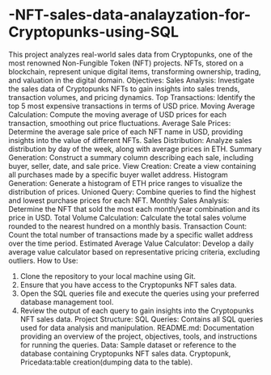 # -NFT-sales-data-analayzation-for-Cryptopunks-using-SQL
This project analyzes real-world sales data from Cryptopunks, one of the most renowned Non-Fungible Token (NFT) projects. NFTs, stored on a blockchain, represent unique digital items, transforming ownership, trading, and valuation in the digital domain.
Objectives:
Sales Analysis: Investigate the sales data of Cryptopunks NFTs to gain insights into sales trends, transaction volumes, and pricing dynamics.
Top Transactions: Identify the top 5 most expensive transactions in terms of USD price.
Moving Average Calculation: Compute the moving average of USD prices for each transaction, smoothing out price fluctuations.
Average Sale Prices: Determine the average sale price of each NFT name in USD, providing insights into the value of different NFTs.
Sales Distribution: Analyze sales distribution by day of the week, along with average prices in ETH.
Summary Generation: Construct a summary column describing each sale, including buyer, seller, date, and sale price.
View Creation: Create a view containing all purchases made by a specific buyer wallet address.
Histogram Generation: Generate a histogram of ETH price ranges to visualize the distribution of prices.
Unioned Query: Combine queries to find the highest and lowest purchase prices for each NFT.
Monthly Sales Analysis: Determine the NFT that sold the most each month/year combination and its price in USD.
Total Volume Calculation: Calculate the total sales volume rounded to the nearest hundred on a monthly basis.
Transaction Count: Count the total number of transactions made by a specific wallet address over the time period.
Estimated Average Value Calculator: Develop a daily average value calculator based on representative pricing criteria, excluding outliers.
How to Use:
 1. Clone the repository to your local machine using Git.
 2. Ensure that you have access to the Cryptopunks NFT sales data.
 3. Open the SQL queries file and execute the queries using your preferred database management tool.
 4. Review the output of each query to gain insights into the Cryptopunks NFT sales data.
Project Structure:
SQL Queries: Contains all SQL queries used for data analysis and manipulation.
README.md: Documentation providing an overview of the project, objectives, tools, and instructions for running the queries.
Data: Sample dataset or reference to the database containing Cryptopunks NFT sales data.
Cryptopunk, Pricedata:table creation(dumping data to the table).
